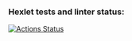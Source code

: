 ### Hexlet tests and linter status:

[![Actions Status](https://github.com/darivna/layout-designer-project-lvl1/workflows/hexlet-check/badge.svg)](https://github.com/darivna/layout-designer-project-lvl1/actions)
